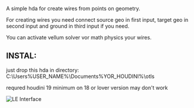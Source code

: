 A simple hda for create wires from points on geometry.

For creating wires you need connect source geo in first input, target geo in second input and ground in third input if you need.

You can activate vellum solver vor math physics your wires.

## INSTAL: ##
just drop this hda in directory: C:\Users\%USER_NAME%\Documents\%YOR_HOUDINI%\otls

requred houdini 19 minimum on 18 or lover version may don't work

![LE Interface](https://i.imgur.com/93gXFGC.png)
